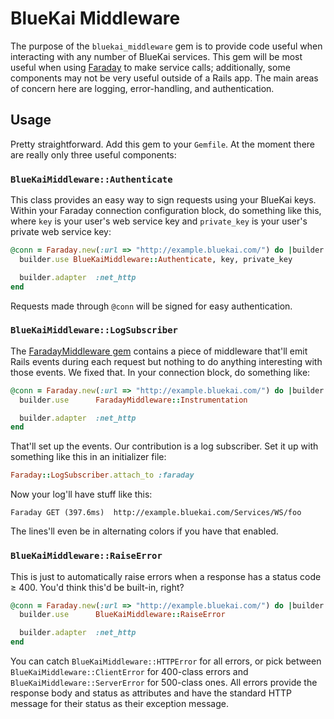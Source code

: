 BlueKai Middleware
==================

The purpose of the `bluekai_middleware` gem is to provide code useful
when interacting with any number of BlueKai services. This gem will be
most useful when using [Faraday][] to make service calls; additionally,
some components may not be very useful outside of a Rails app. The main
areas of concern here are logging, error-handling, and authentication.

Usage
-----

Pretty straightforward. Add this gem to your `Gemfile`. At the moment
there are really only three useful components:

### `BlueKaiMiddleware::Authenticate`

This class provides an easy way to sign requests using your BlueKai
keys. Within your Faraday connection configuration block, do something
like this, where `key` is your user's web service key and `private_key`
is your user's private web service key:

```ruby
@conn = Faraday.new(:url => "http://example.bluekai.com/") do |builder|
  builder.use BlueKaiMiddleware::Authenticate, key, private_key

  builder.adapter  :net_http
end
```

Requests made through `@conn` will be signed for easy authentication.

### `BlueKaiMiddleware::LogSubscriber`

The [FaradayMiddleware gem][] contains a piece of middleware that'll
emit Rails events during each request but nothing to do anything
interesting with those events. We fixed that. In your connection block,
do something like:

```ruby
@conn = Faraday.new(:url => "http://example.bluekai.com/") do |builder|
  builder.use      FaradayMiddleware::Instrumentation

  builder.adapter  :net_http
end
```

That'll set up the events. Our contribution is a log subscriber. Set it
up with something like this in an initializer file:

```ruby
Faraday::LogSubscriber.attach_to :faraday
```

Now your log'll have stuff like this:

```
Faraday GET (397.6ms)  http://example.bluekai.com/Services/WS/foo
```

The lines'll even be in alternating colors if you have that enabled.

### `BlueKaiMiddleware::RaiseError`

This is just to automatically raise errors when a response has a status
code ≥ 400. You'd think this'd be built-in, right?

```ruby
@conn = Faraday.new(:url => "http://example.bluekai.com/") do |builder|
  builder.use      BlueKaiMiddleware::RaiseError

  builder.adapter  :net_http
end
```

You can catch `BlueKaiMiddleware::HTTPError` for all errors, or pick
between `BlueKaiMiddleware::ClientError` for 400-class errors and 
`BlueKaiMiddleware::ServerError` for 500-class ones. All errors provide
the response body and status as attributes and have the standard HTTP
message for their status as their exception message.

[Faraday]: https://github.com/technoweenie/faraday
[FaradayMiddleware gem]: https://github.com/pengwynn/faraday_middleware
